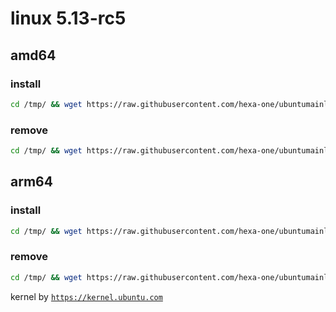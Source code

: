 # linux 5.13-rc5

## amd64

### install
```bash
cd /tmp/ && wget https://raw.githubusercontent.com/hexa-one/ubuntumainline/main/catalog/5.13-rc5/install.sh && chmod +x install.sh && sudo ./install.sh -amd
```
### remove
```bash
cd /tmp/ && wget https://raw.githubusercontent.com/hexa-one/ubuntumainline/main/catalog/5.13-rc5/install.sh && chmod +x install.sh && sudo ./install.sh -r
```
## arm64

### install
```bash
cd /tmp/ && wget https://raw.githubusercontent.com/hexa-one/ubuntumainline/main/catalog/5.13-rc5/install.sh && chmod +x install.sh && sudo ./install.sh -arm
```
### remove
```bash
cd /tmp/ && wget https://raw.githubusercontent.com/hexa-one/ubuntumainline/main/catalog/5.13-rc5/install.sh && chmod +x install.sh && sudo ./install.sh -r
```


kernel by [`https://kernel.ubuntu.com`](https://kernel.ubuntu.com/)
